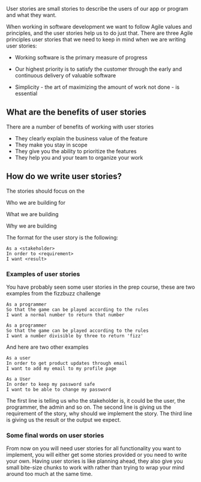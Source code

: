 User stories are small stories to describe the users of our app or program and what they want.

When working in software development we want to follow Agile values and principles, and the user stories help us to do just that. There are three Agile principles user stories that we need to keep in mind when we are writing user stories:

-   Working software is the primary measure of progress
    
-   Our highest priority is to satisfy the customer through the early and continuous delivery of valuable software
    
-   Simplicity - the art of maximizing the amount of work not done - is essential
    

## What are the benefits of user stories

There are a number of benefits of working with user stories

-   They clearly explain the business value of the feature
-   They make you stay in scope
-   They give you the ability to prioritize the features
-   They help you and your team to organize your work

## How do we write user stories?

The stories should focus on the

Who we are building for

What we are building

Why we are building

The format for the user story is the following:

```
As a <stakeholder>            
In order to <requirement>            
I want <result>
```

### Examples of user stories

You have probably seen some user stories in the prep course, these are two examples from the  fizzbuzz  challenge

```
As a programmer            
So that the game can be played according to the rules            
I want a normal number to return that number
```

```
As a programmer            
So that the game can be played according to the rules            
I want a number divisible by three to return 'fizz'
```

And here are two other examples

```
As a user            
In order to get product updates through email            
I want to add my email to my profile page
```

```
As a User            
In order to keep my password safe            
I want to be able to change my password
```

The first line is telling us who the stakeholder is, it could be the user, the programmer, the admin and so on. The second line is giving us the requirement of the story, why should we implement the story. The third line is giving us the result or the output we expect.

### Some final words on user stories

From now on you will need user stories for all functionality you want to implement, you will either get some stories provided or you need to write your own. Having user stories is like planning ahead, they also give you small bite-size chunks to work with rather than trying to wrap your mind around too much at the same time.
